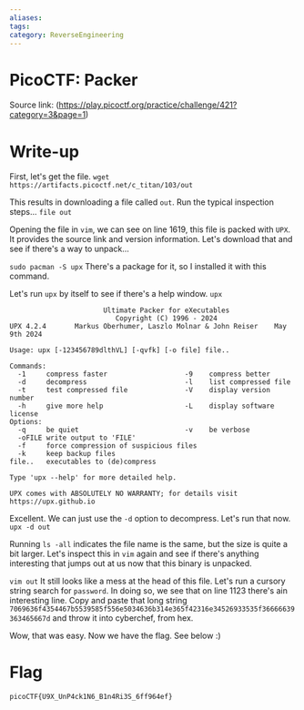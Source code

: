 ```yaml
---
aliases: 
tags: 
category: ReverseEngineering
---
```


# PicoCTF: Packer
Source link: (https://play.picoctf.org/practice/challenge/421?category=3&page=1)
# Write-up
First, let's get the file.
`wget https://artifacts.picoctf.net/c_titan/103/out`

This results in downloading a file called `out`.
Run the typical inspection steps...
`file out`


Opening the file in `vim`, we can see on line 1619, this file is packed with `UPX`. It provides the source link and version information. Let's download that and see if there's a way to unpack...

`sudo pacman -S upx`
There's a package for it, so I installed it with this command.

Let's run `upx` by itself to see if there's a help window.
`upx`
```
                       Ultimate Packer for eXecutables
                          Copyright (C) 1996 - 2024
UPX 4.2.4       Markus Oberhumer, Laszlo Molnar & John Reiser    May 9th 2024

Usage: upx [-123456789dlthVL] [-qvfk] [-o file] file..

Commands:
  -1     compress faster                   -9    compress better
  -d     decompress                        -l    list compressed file
  -t     test compressed file              -V    display version number
  -h     give more help                    -L    display software license
Options:
  -q     be quiet                          -v    be verbose
  -oFILE write output to 'FILE'
  -f     force compression of suspicious files
  -k     keep backup files
file..   executables to (de)compress

Type 'upx --help' for more detailed help.

UPX comes with ABSOLUTELY NO WARRANTY; for details visit https://upx.github.io
```

Excellent. We can just use the `-d` option to decompress. Let's run that now.
`upx -d out`

Running `ls -all` indicates the file name is the same, but the size is quite a bit larger.
Let's inspect this in `vim` again and see if there's anything interesting that jumps out at us now that this binary is unpacked.

`vim out`
It still looks like a mess at the head of this file. Let's run a cursory string search for `password`. In doing so, we see that on line 1123 there's ain interesting line. Copy and paste that long string `7069636f4354467b5539585f556e5034636b314e365f42316e34526933535f36666639363465667d` and throw it into cyberchef, from hex.

Wow, that was easy. Now we have the flag. See below :)
# Flag
`picoCTF{U9X_UnP4ck1N6_B1n4Ri3S_6ff964ef}`